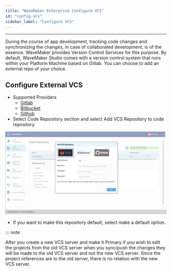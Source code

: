 ```yaml
---
title: "WaveMaker Enterprise Configure VCS"
id: "config-vcs"
sidebar_label: "Configure VCS"
---
```

---

During the course of app development, tracking code changes and synchronizing the changes, in case of collaborated development, is of the essence. WaveMaker provides Version Control Services for this purpose. By default, WaveMaker Studio comes with a version control system that runs within your Platform Machine based on Gitlab. You can choose to add an external repo of your choice.

## Configure External VCS

- Supported Providers
  - [Gitlab](https://about.gitlab.com/)
  - [Bitbucket](https://bitbucket.org/product)
  - [Github](https://github.com/)
- Select Code Repository section and select Add VCS Repository to code repository.

[![vcs](/learn/assets/wme-setup/configuring-wme/adding-vcs-repo.png)](/learn/assets/wme-setup//configuring-wme/adding-vcs-repo.png)

- If you want to make this repository default, select make a default option.

::: note

After you create a new VCS server and make it Primary if you wish to edit the projects from the old VCS server when you sync/push the changes they will be made to the old VCS server and not the new VCS server. Since the project references are to the old server, there is no relation with the new VCS server.
